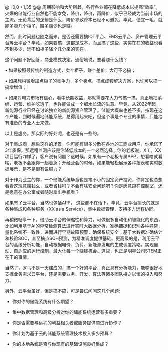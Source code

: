@ -0,0 +1,35 @@
周期影响和大势所趋，各行各业都在降低成本以提高“效率”。火爆的储能行业自然也不能幸免，降价，降价，再降价，似乎已经成为当前市场的主流。无论背后的逻辑是什么，降价导致降本已经不可避免，毕竟，便宜一毛，就能多卖几个柜子，赚多赚少也是赚。

然而，此时问题也随之而来。是否还需要搞IOT平台、EMS云平台、资产管理云平台等云平台？毕竟，如果要搞，这都是成本，而且搞了这些，实实在在的收益也看不到多少，远不如柜子降个几分来的实在。

这个问题不好回答，商业模式决定，通俗地说，要看赚什么钱？

• 如果按照最传统的制造方式，卖个柜子，赚个差价，大可不必搞；

• 如果想稍微增加点柜子的竞争力，多个卖点，搞点成套解决方案，也许可以搞一搞增增值；

• 如果对电力市场有信心，看中长期收益，那就需要花大力气搞一搞，真正地把系统、运营、维护吃透了，也许能做成一个细水长流的生意。毕竟，从2022年起，新能源行业已经在讨论独立的新能源资产管理了。储能大概率也差不多，按现在这个产能，到时候遍地储能系统，总得用起来吧，但这个事是个专业的事情，只能给有准备的专业人士来做。

以上是虚务。那实际的好处呢，也还是有一些的。

对于集成商，想象这样的场景，你可能有很多分散在各地的工商业用户，你承诺了3年质保。那远程监测应该是你降低成本的一个必然选择；你的老板说，X工，XX项目运行咋样了，客户说有问题？这时候，如果有一个老板专属APP，想看啥就看啥，老板不会跟你一起着急；开经营会的时候，如果能轻松展示各种报表和实时数据展示，是不是很有说服力？

对于作为业主的你，一个储能系统毕竟也是笔不小的固定资产投资，你肯定也总想看看这玩意赚钱么，或者省钱吗？不会有啥安全问题吧？你是愿意蹲在控制室，还是愿意在办公室或者随时拿出手机看？

如果有了云平台，当然也包括APP， 这些都不在话下。毕竟，云平台擅长的就是各种集成和各种服务（XX as a Service），集中数据管理，支持多方远程协同。

再稍微畅享一下，借助云平台的伸缩性和算力，可做很多自动化和智能化的东西，比如利用基于AI的异常检测算法进行实时大数据分析，准确捕捉和识别各种异常，量化系统不一致性，进而进行早期故障预警，确保系统安全；基于大数据准确估计和校验SOC，甚至搞点SOH预测，为精准调度提供基础。更高级的是，利用云平台的高级分析功能，自动根据电价、负荷、新能源发电的生成调度策略，实现自动、自适应的运行控制，最大化每一个赚钱机会。这些，也正是明星公司STEM正在干的事情。

当然了，罗马不是一天建成的，搞一个好的平台，真正具有分析能力，能够很好地支撑业务需求云平台，还是需要业务、开发、算法等诸多团队持之以恒的投入和努力。

另外，云平台虽好，但是搞不搞，可是尝试问问这几个问题:

- 你对你的储能系统有什么期望？ 

- 集中数据管理和高级分析对你的储能系统运营有多重要？ 

- 你是否需要与远程的利益相关者或服务提供商进行协作？ 

- 你计划为基于云的储能系统管理技术投入多少预算？ 

- 你的本地系统是否与你现有的基础设施良好集成？
